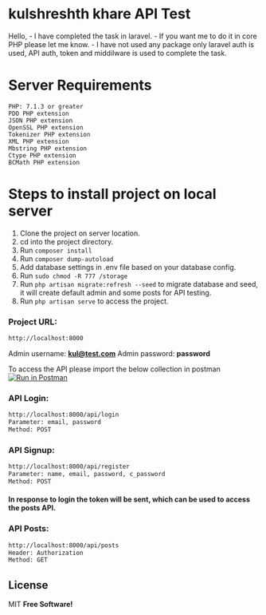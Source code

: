# kulshreshth khare API Test
Hello,
     - I have completed the task in laravel.
     - If you want me to do it in core PHP please let me know.
     - I have not used any package only laravel auth is used, API auth, token and middilware is used to complete the task.

# Server Requirements
    PHP: 7.1.3 or greater
    PDO PHP extension
    JSON PHP extension
    OpenSSL PHP extension
    Tokenizer PHP extension
    XML PHP extension
    Mbstring PHP extension
    Ctype PHP extension
    BCMath PHP extension

# Steps to install project on local server
  1. Clone the project on server location.
  2. cd into the project directory.
  3. Run ```composer install ```
  4. Run ```composer dump-autoload``` 
  5. Add database settings in .env file based on your database config.
  6. Run ```sudo chmod -R 777 /storage```
  7. Run ```php artisan migrate:refresh --seed``` to migrate database and seed, it will create default admin and some posts for API testing.
  8. Run ```php artisan serve``` to access the project.

### Project URL:
```sh
http://localhost:8000
```
Admin username: **kul@test.com**
Admin password: **password**

To access the API please import the below collection in postman
[![Run in Postman](https://run.pstmn.io/button.svg)](https://app.getpostman.com/run-collection/e600c094a880945486fd)

### API Login:
```sh
http://localhost:8000/api/login
Parameter: email, password
Method: POST
```
### API Signup:
```sh
http://localhost:8000/api/register
Parameter: name, email, password, c_password
Method: POST
```
#### In response to login the token will be sent, which can be used to access the posts API.

### API Posts:
```sh
http://localhost:8000/api/posts
Header: Authorization
Method: GET
```
License
----
MIT
**Free Software!**
